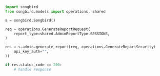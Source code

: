 <!-- Start SDK Example Usage -->
```python
import songbird
from songbird.models import operations, shared

s = songbird.Songbird()

req = operations.GenerateReportRequest(
    report_type=shared.AdminReportType.SESSIONS,
)

res = s.admin.generate_report(req, operations.GenerateReportSecurity(
    api_key_auth="",
))

if res.status_code == 200:
    # handle response
```
<!-- End SDK Example Usage -->